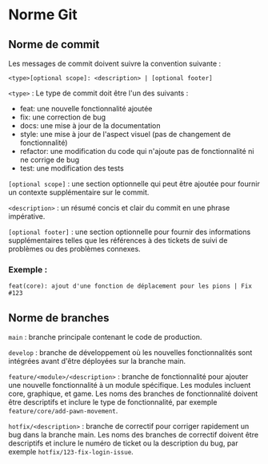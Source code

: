# Norme Git

## Norme de commit

Les messages de commit doivent suivre la convention suivante :

`<type>[optional scope]: <description> | [optional footer]`

`<type>` : Le type de commit doit être l'un des suivants :
 - feat: une nouvelle fonctionnalité ajoutée
 - fix: une correction de bug
 - docs: une mise à jour de la documentation
 - style: une mise à jour de l'aspect visuel (pas de changement de fonctionnalité)
 - refactor: une modification du code qui n'ajoute pas de fonctionnalité ni ne corrige de bug
 - test: une modification des tests

`[optional scope]` : une section optionnelle qui peut être ajoutée pour fournir un contexte supplémentaire sur le commit.

`<description>` : un résumé concis et clair du commit en une phrase impérative.

`[optional footer]` : une section optionnelle pour fournir des informations supplémentaires telles que les références à des tickets de suivi de problèmes ou des problèmes connexes.

### Exemple : 

`feat(core): ajout d'une fonction de déplacement pour les pions | Fix #123`

## Norme de branches

`main` : branche principale contenant le code de production.

`develop` : branche de développement où les nouvelles fonctionnalités sont intégrées avant d'être déployées sur la branche main.

`feature/<module>/<description>` : branche de fonctionnalité pour ajouter une nouvelle fonctionnalité à un module spécifique. Les modules incluent core, graphique, et game. Les noms des branches de fonctionnalité doivent être descriptifs et inclure le type de fonctionnalité, par exemple `feature/core/add-pawn-movement`.

`hotfix/<description>` : branche de correctif pour corriger rapidement un bug dans la branche main. Les noms des branches de correctif doivent être descriptifs et inclure le numéro de ticket ou la description du bug, par exemple `hotfix/123-fix-login-issue`.
